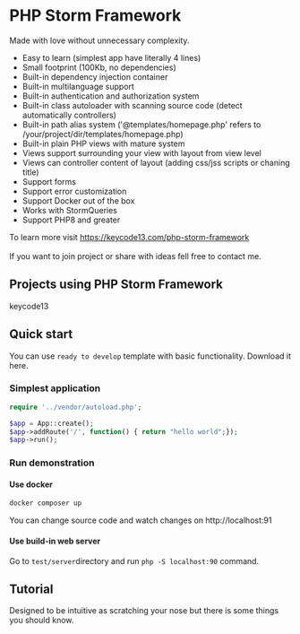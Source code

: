 # PHP Storm Framework

Made with love without unnecessary complexity. 

- Easy to learn (simplest app have literally 4 lines)
- Small footprint (100Kb, no dependencies)
- Built-in dependency injection container
- Built-in multilanguage support
- Built-in authentication and authorization system
- Built-in class autoloader with scanning source code (detect automatically controllers)
- Built-in path alias system ('@templates/homepage.php' refers to /your/project/dir/templates/homepage.php)
- Built-in plain PHP views with mature system 
- Views support surrounding your view with layout from view level
- Views can controller content of layout (adding css/jss scripts or chaning title)
- Support forms 
- Support error customization
- Support Docker out of the box
- Works with StormQueries
- Support PHP8 and greater

To learn more visit https://keycode13.com/php-storm-framework \
\
If you want to join project or share with ideas fell free to contact me. 

## Projects using PHP Storm Framework
 keycode13

## Quick start

You can use `ready to develop` template with basic functionality. Download it here.

### Simplest application

```php
require '../vendor/autoload.php';

$app = App::create();
$app->addRoute('/', function() { return "hello world";});
$app->run();
```

### Run demonstration

#### Use docker

```php
docker composer up
```

You  can change source code and watch changes on http://localhost:91

#### Use build-in web server
Go to `test/server`directory and run `php -S localhost:90` command.

## Tutorial
Designed to be intuitive as scratching your nose but there is some things you should know.

